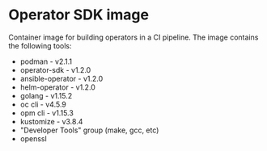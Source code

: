 # Operator SDK image

Container image for building operators in a CI pipeline. The image contains the following tools:

- podman - v2.1.1
- operator-sdk - v1.2.0
- ansible-operator - v1.2.0
- helm-operator - v1.2.0
- golang - v1.15.2
- oc cli - v4.5.9
- opm cli - v1.15.3
- kustomize - v3.8.4
- "Developer Tools" group (make, gcc, etc)
- openssl

